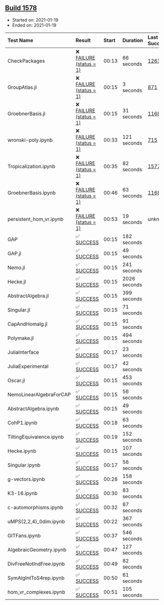 ## [Build 1578](https://oscarci.mathematik.uni-kl.de/job/oscar-stable/1578/)

* Started on: 2021-01-19
* Ended on: 2021-01-19

| Test Name    | Result | Start | Duration | Last Success | First Failure |
|:-------------|:-------|:------|:---------|:-------------|:--------------|
| CheckPackages | ❌ [FAILURE (status = 1)](https://oscarci.mathematik.uni-kl.de/job/oscar-stable/1578/artifact/logs/build-1578/CheckPackages.log) | 00:13 | 66 seconds | [1263](https://oscarci.mathematik.uni-kl.de/job/oscar-stable/1263/) | [1264](https://oscarci.mathematik.uni-kl.de/job/oscar-stable/1264/) |
| GroupAtlas.jl | ❌ [FAILURE (status = 1)](https://oscarci.mathematik.uni-kl.de/job/oscar-stable/1578/artifact/logs/build-1578/GroupAtlas.jl.log) | 00:15 | 3 seconds | [871](https://oscarci.mathematik.uni-kl.de/job/oscar-stable/871/) | [872](https://oscarci.mathematik.uni-kl.de/job/oscar-stable/872/) |
| GroebnerBasis.jl | ❌ [FAILURE (status = 1)](https://oscarci.mathematik.uni-kl.de/job/oscar-stable/1578/artifact/logs/build-1578/GroebnerBasis.jl.log) | 00:15 | 31 seconds | [1168](https://oscarci.mathematik.uni-kl.de/job/oscar-stable/1168/) | [1169](https://oscarci.mathematik.uni-kl.de/job/oscar-stable/1169/) |
| wronski-poly.ipynb | ❌ [FAILURE (status = 1)](https://oscarci.mathematik.uni-kl.de/job/oscar-stable/1578/artifact/logs/build-1578/wronski-poly.ipynb.log) | 00:33 | 121 seconds | [715](https://oscarci.mathematik.uni-kl.de/job/oscar-stable/715/) | [716](https://oscarci.mathematik.uni-kl.de/job/oscar-stable/716/) |
| Tropicalization.ipynb | ❌ [FAILURE (status = 1)](https://oscarci.mathematik.uni-kl.de/job/oscar-stable/1578/artifact/logs/build-1578/Tropicalization.ipynb.log) | 00:35 | 82 seconds | [1577](https://oscarci.mathematik.uni-kl.de/job/oscar-stable/1577/) | [1578](https://oscarci.mathematik.uni-kl.de/job/oscar-stable/1578/) |
| GroebnerBasis.ipynb | ❌ [FAILURE (status = 1)](https://oscarci.mathematik.uni-kl.de/job/oscar-stable/1578/artifact/logs/build-1578/GroebnerBasis.ipynb.log) | 00:46 | 63 seconds | [1168](https://oscarci.mathematik.uni-kl.de/job/oscar-stable/1168/) | [1169](https://oscarci.mathematik.uni-kl.de/job/oscar-stable/1169/) |
| persistent_hom_vr.ipynb | ❌ [FAILURE (status = 1)](https://oscarci.mathematik.uni-kl.de/job/oscar-stable/1578/artifact/logs/build-1578/persistent_hom_vr.ipynb.log) | 00:53 | 19 seconds | unknown | unknown |
| GAP | ✅ [SUCCESS](https://oscarci.mathematik.uni-kl.de/job/oscar-stable/1578/artifact/logs/build-1578/GAP.log) | 00:15 | 182 seconds |  |  |
| GAP.jl | ✅ [SUCCESS](https://oscarci.mathematik.uni-kl.de/job/oscar-stable/1578/artifact/logs/build-1578/GAP.jl.log) | 00:15 | 49 seconds |  |  |
| Nemo.jl | ✅ [SUCCESS](https://oscarci.mathematik.uni-kl.de/job/oscar-stable/1578/artifact/logs/build-1578/Nemo.jl.log) | 00:15 | 241 seconds |  |  |
| Hecke.jl | ✅ [SUCCESS](https://oscarci.mathematik.uni-kl.de/job/oscar-stable/1578/artifact/logs/build-1578/Hecke.jl.log) | 00:15 | 2026 seconds |  |  |
| AbstractAlgebra.jl | ✅ [SUCCESS](https://oscarci.mathematik.uni-kl.de/job/oscar-stable/1578/artifact/logs/build-1578/AbstractAlgebra.jl.log) | 00:15 | 399 seconds |  |  |
| Singular.jl | ✅ [SUCCESS](https://oscarci.mathematik.uni-kl.de/job/oscar-stable/1578/artifact/logs/build-1578/Singular.jl.log) | 00:15 | 71 seconds |  |  |
| CapAndHomalg.jl | ✅ [SUCCESS](https://oscarci.mathematik.uni-kl.de/job/oscar-stable/1578/artifact/logs/build-1578/CapAndHomalg.jl.log) | 00:15 | 91 seconds |  |  |
| Polymake.jl | ✅ [SUCCESS](https://oscarci.mathematik.uni-kl.de/job/oscar-stable/1578/artifact/logs/build-1578/Polymake.jl.log) | 00:15 | 494 seconds |  |  |
| JuliaInterface | ✅ [SUCCESS](https://oscarci.mathematik.uni-kl.de/job/oscar-stable/1578/artifact/logs/build-1578/JuliaInterface.log) | 00:17 | 23 seconds |  |  |
| JuliaExperimental | ✅ [SUCCESS](https://oscarci.mathematik.uni-kl.de/job/oscar-stable/1578/artifact/logs/build-1578/JuliaExperimental.log) | 00:17 | 42 seconds |  |  |
| Oscar.jl | ✅ [SUCCESS](https://oscarci.mathematik.uni-kl.de/job/oscar-stable/1578/artifact/logs/build-1578/Oscar.jl.log) | 00:15 | 453 seconds |  |  |
| NemoLinearAlgebraForCAP | ✅ [SUCCESS](https://oscarci.mathematik.uni-kl.de/job/oscar-stable/1578/artifact/logs/build-1578/NemoLinearAlgebraForCAP.log) | 00:15 | 56 seconds |  |  |
| AbstractAlgebra.ipynb | ✅ [SUCCESS](https://oscarci.mathematik.uni-kl.de/job/oscar-stable/1578/artifact/logs/build-1578/AbstractAlgebra.ipynb.log) | 00:15 | 49 seconds |  |  |
| CohP1.ipynb | ✅ [SUCCESS](https://oscarci.mathematik.uni-kl.de/job/oscar-stable/1578/artifact/logs/build-1578/CohP1.ipynb.log) | 00:18 | 63 seconds |  |  |
| TiltingEquivalence.ipynb | ✅ [SUCCESS](https://oscarci.mathematik.uni-kl.de/job/oscar-stable/1578/artifact/logs/build-1578/TiltingEquivalence.ipynb.log) | 00:19 | 152 seconds |  |  |
| Hecke.ipynb | ✅ [SUCCESS](https://oscarci.mathematik.uni-kl.de/job/oscar-stable/1578/artifact/logs/build-1578/Hecke.ipynb.log) | 00:15 | 107 seconds |  |  |
| Singular.ipynb | ✅ [SUCCESS](https://oscarci.mathematik.uni-kl.de/job/oscar-stable/1578/artifact/logs/build-1578/Singular.ipynb.log) | 00:17 | 56 seconds |  |  |
| g-vectors.ipynb | ✅ [SUCCESS](https://oscarci.mathematik.uni-kl.de/job/oscar-stable/1578/artifact/logs/build-1578/g-vectors.ipynb.log) | 00:28 | 158 seconds |  |  |
| K3-16.ipynb | ✅ [SUCCESS](https://oscarci.mathematik.uni-kl.de/job/oscar-stable/1578/artifact/logs/build-1578/K3-16.ipynb.log) | 00:30 | 83 seconds |  |  |
| c-automorphisms.ipynb | ✅ [SUCCESS](https://oscarci.mathematik.uni-kl.de/job/oscar-stable/1578/artifact/logs/build-1578/c-automorphisms.ipynb.log) | 00:32 | 87 seconds |  |  |
| uMPS(2,2,4)_0dim.ipynb | ✅ [SUCCESS](https://oscarci.mathematik.uni-kl.de/job/oscar-stable/1578/artifact/logs/build-1578/uMPS-2-2-4-_0dim.ipynb.log) | 00:22 | 367 seconds |  |  |
| GITFans.ipynb | ✅ [SUCCESS](https://oscarci.mathematik.uni-kl.de/job/oscar-stable/1578/artifact/logs/build-1578/GITFans.ipynb.log) | 00:37 | 546 seconds |  |  |
| AlgebraicGeometry.ipynb | ✅ [SUCCESS](https://oscarci.mathematik.uni-kl.de/job/oscar-stable/1578/artifact/logs/build-1578/AlgebraicGeometry.ipynb.log) | 00:47 | 127 seconds |  |  |
| DivFreeNotIndFree.ipynb | ✅ [SUCCESS](https://oscarci.mathematik.uni-kl.de/job/oscar-stable/1578/artifact/logs/build-1578/DivFreeNotIndFree.ipynb.log) | 00:49 | 82 seconds |  |  |
| SymAlgIntToS4rep.ipynb | ✅ [SUCCESS](https://oscarci.mathematik.uni-kl.de/job/oscar-stable/1578/artifact/logs/build-1578/SymAlgIntToS4rep.ipynb.log) | 00:50 | 61 seconds |  |  |
| hom_vr_complexes.ipynb | ✅ [SUCCESS](https://oscarci.mathematik.uni-kl.de/job/oscar-stable/1578/artifact/logs/build-1578/hom_vr_complexes.ipynb.log) | 00:51 | 105 seconds |  |  |
